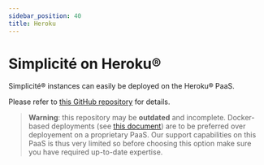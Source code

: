 ```yaml
---
sidebar_position: 40
title: Heroku
---
```


Simplicité on Heroku&reg;
================================

Simplicité&reg; instances can easily be deployed on the Heroku&reg; PaaS.

Please refer to [this GitHub repository](https://github.com/simplicitesoftware/heroku-template) for details.

> **Warning**: this repository may be **outdated** and incomplete.
> Docker-based deployments (see [this document](/lesson/docs/operation/docker)) are to be preferred over deployement on a proprietary PaaS.
> Our support capabilities on this PaaS is thus very limited so before choosing this option make sure you have required up-to-date expertise.

